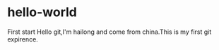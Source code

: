 # hello-world
First start
Hello git,I'm hailong and come from china.This is my first git expirence. 
